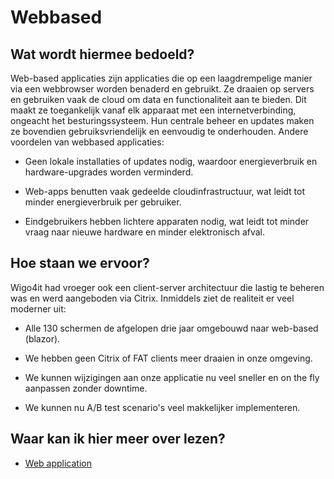 # Webbased

## Wat wordt hiermee bedoeld?
Web-based applicaties zijn applicaties die op een laagdrempelige manier via een webbrowser worden benaderd en gebruikt. Ze draaien op servers en gebruiken vaak de cloud om data en functionaliteit aan te bieden. Dit maakt ze toegankelijk vanaf elk apparaat met een internetverbinding, ongeacht het besturingssysteem. Hun centrale beheer en updates maken ze bovendien gebruiksvriendelijk en eenvoudig te onderhouden. Andere voordelen van webbased applicaties:

- Geen lokale installaties of updates nodig, waardoor energieverbruik en hardware-upgrades worden verminderd.

- Web-apps benutten vaak gedeelde cloudinfrastructuur, wat leidt tot minder energieverbruik per gebruiker.

- Eindgebruikers hebben lichtere apparaten nodig, wat leidt tot minder vraag naar nieuwe hardware en minder elektronisch afval.

## Hoe staan we ervoor?
Wigo4it had vroeger ook een client-server architectuur die lastig te beheren was en werd aangeboden via Citrix. Inmiddels ziet de realiteit er veel moderner uit:

- Alle 130 schermen de afgelopen drie jaar omgebouwd naar web-based (blazor).

- We hebben geen Citrix of FAT clients meer draaien in onze omgeving.

- We kunnen wijzigingen aan onze applicatie nu veel sneller en on the fly aanpassen zonder downtime.

- We kunnen nu A/B test scenario's veel makkelijker implementeren.

## Waar kan ik hier meer over lezen?
- [Web application](https://en.wikipedia.org/wiki/Web_application)

